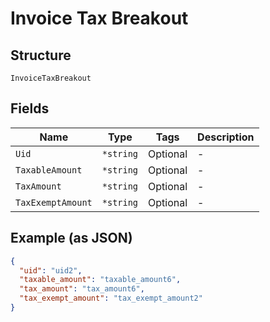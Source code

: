 
# Invoice Tax Breakout

## Structure

`InvoiceTaxBreakout`

## Fields

| Name | Type | Tags | Description |
|  --- | --- | --- | --- |
| `Uid` | `*string` | Optional | - |
| `TaxableAmount` | `*string` | Optional | - |
| `TaxAmount` | `*string` | Optional | - |
| `TaxExemptAmount` | `*string` | Optional | - |

## Example (as JSON)

```json
{
  "uid": "uid2",
  "taxable_amount": "taxable_amount6",
  "tax_amount": "tax_amount6",
  "tax_exempt_amount": "tax_exempt_amount2"
}
```


